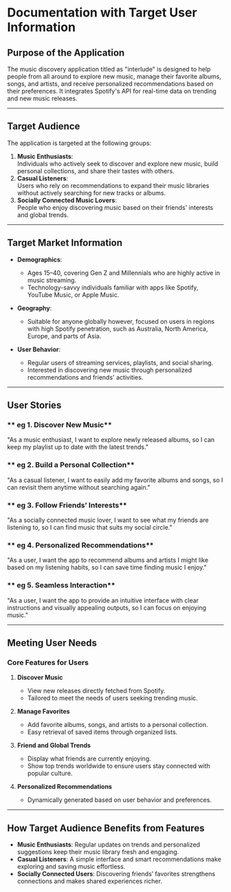 # **Documentation with Target User Information**

## **Purpose of the Application**
The music discovery application titled as "interlude" is designed to help people from all around to explore new music, manage their favorite albums, songs, and artists, and receive personalized recommendations based on their preferences. It integrates Spotify's API for real-time data on trending and new music releases. 

---

## **Target Audience**
The application is targeted at the following groups:
1. **Music Enthusiasts**:  
   Individuals who actively seek to discover and explore new music, build personal collections, and share their tastes with others.  
2. **Casual Listeners**:  
   Users who rely on recommendations to expand their music libraries without actively searching for new tracks or albums.  
3. **Socially Connected Music Lovers**:  
   People who enjoy discovering music based on their friends' interests and global trends.  

---

## **Target Market Information**
- **Demographics**:  
  - Ages 15–40, covering Gen Z and Millennials who are highly active in music streaming.  
  - Technology-savvy individuals familiar with apps like Spotify, YouTube Music, or Apple Music.  

- **Geography**:  
  - Suitable for anyone globally however, focused on users in regions with high Spotify penetration, such as Australia, North America, Europe, and parts of Asia.  

- **User Behavior**:  
  - Regular users of streaming services, playlists, and social sharing.  
  - Interested in discovering new music through personalized recommendations and friends' activities.  

---

## **User Stories**
### ** eg 1. Discover New Music**
"As a music enthusiast, I want to explore newly released albums, so I can keep my playlist up to date with the latest trends."

### ** eg 2. Build a Personal Collection**
"As a casual listener, I want to easily add my favorite albums and songs, so I can revisit them anytime without searching again."

### ** eg 3. Follow Friends’ Interests**
"As a socially connected music lover, I want to see what my friends are listening to, so I can find music that suits my social circle."

### ** eg 4. Personalized Recommendations**
"As a user, I want the app to recommend albums and artists I might like based on my listening habits, so I can save time finding music I enjoy."

### ** eg 5. Seamless Interaction**
"As a user, I want the app to provide an intuitive interface with clear instructions and visually appealing outputs, so I can focus on enjoying music."

---

## **Meeting User Needs**
### **Core Features for Users**
1. **Discover Music**  
   - View new releases directly fetched from Spotify.  
   - Tailored to meet the needs of users seeking trending music.  

2. **Manage Favorites**  
   - Add favorite albums, songs, and artists to a personal collection.  
   - Easy retrieval of saved items through organized lists.  

3. **Friend and Global Trends**  
   - Display what friends are currently enjoying.  
   - Show top trends worldwide to ensure users stay connected with popular culture.  

4. **Personalized Recommendations**  
   - Dynamically generated based on user behavior and preferences.  

---

## **How Target Audience Benefits from Features**
- **Music Enthusiasts**: Regular updates on trends and personalized suggestions keep their music library fresh and engaging.  
- **Casual Listeners**: A simple interface and smart recommendations make exploring and saving music effortless.  
- **Socially Connected Users**: Discovering friends’ favorites strengthens connections and makes shared experiences richer.  
